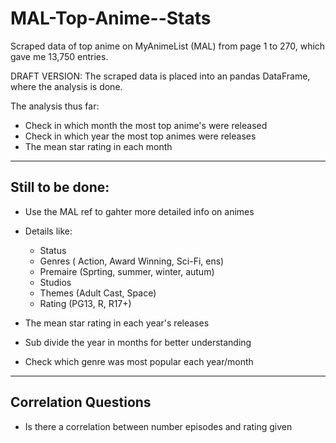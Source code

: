 # MAL-Top-Anime--Stats
Scraped data of top anime on MyAnimeList (MAL) from page 1 to 270, which gave me  13,750 entries.

DRAFT VERSION:
The scraped data is placed into an pandas DataFrame, where the analysis is done.

The analysis thus far:
* Check in which month the most top anime's were released
* Check in which year the most top animes were releases
* The mean star rating in each month

---------------
## Still to be done:
* Use the MAL ref to gahter more detailed info on animes
* Details like:
  - Status
  - Genres ( Action, Award Winning, Sci-Fi, ens)
  - Premaire (Sprting, summer, winter, autum)
  - Studios
  - Themes (Adult Cast, Space)
  - Rating (PG13, R, R17+)
  
* The mean star rating in each year's releases
* Sub divide the year in months for better understanding
* Check which genre was most popular each year/month


--------------
## Correlation Questions
* Is there a correlation between number episodes and rating given

